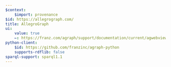```yaml
---
$context:
    $import: provenance
$id: https://allegrograph.com/
title: AllegroGraph
ui:
    value: true
    ⇐: https://franz.com/agraph/support/documentation/current/agwebview.html
python-client:
    $id: https://github.com/franzinc/agraph-python
    supports-rdflib: false
sparql-support: sparql1.1
---
```

